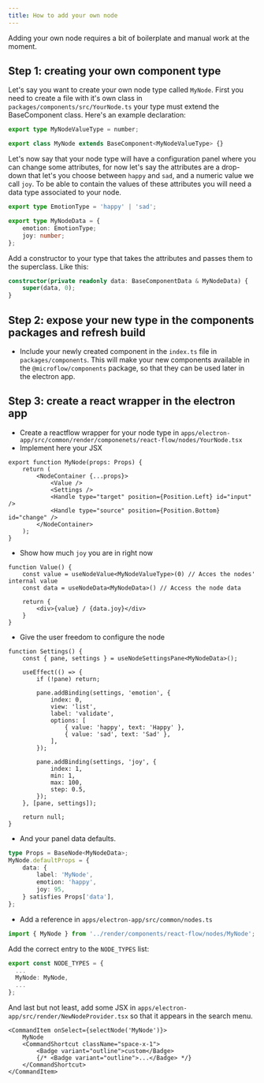 ```yaml
---
title: How to add your own node
---
```


Adding your own node requires a bit of boilerplate and manual work at the moment.

## Step 1: creating your own component type

Let's say you want to create your own node type called `MyNode`. First you need to create a file with it's own class in `packages/components/src/YourNode.ts` your type must extend the BaseComponent class. Here's an example declaration:

```ts
export type MyNodeValueType = number;

export class MyNode extends BaseComponent<MyNodeValueType> {}
```

Let's now say that your node type will have a configuration panel where you can change some attributes, for now let's say the attributes are a drop-down that let's you choose between `happy` and `sad`, and a numeric value we call `joy`. To be able to contain the values of these attributes you will need a data type associated to your node.

```ts
export type EmotionType = 'happy' | 'sad';

export type MyNodeData = {
	emotion: EmotionType;
	joy: number;
};
```

Add a constructor to your type that takes the attributes and passes them to the superclass. Like this:

```ts
constructor(private readonly data: BaseComponentData & MyNodeData) {
	super(data, 0);
}
```

## Step 2: expose your new type in the components packages and refresh build

- Include your newly created component in the `index.ts` file in `packages/components`. This will make your new components available in the `@microflow/components` package, so that they can be used later in the electron app.

## Step 3: create a react wrapper in the electron app

- Create a reactflow wrapper for your node type in `apps/electron-app/src/common/render/componenets/react-flow/nodes/YourNode.tsx`
- Implement here your JSX

```tsx
export function MyNode(props: Props) {
	return (
		<NodeContainer {...props}>
			<Value />
			<Settings />
			<Handle type="target" position={Position.Left} id="input" />
			<Handle type="source" position={Position.Bottom} id="change" />
		</NodeContainer>
	);
}
```

- Show how much `joy` you are in right now

```tsx
function Value() {
    const value = useNodeValue<MyNodeValueType>(0) // Acces the nodes' internal value
    const data = useNodeData<MyNodeData>() // Access the node data

    return {
        <div>{value} / {data.joy}</div>
    }
}
```

- Give the user freedom to configure the node

```tsx
function Settings() {
	const { pane, settings } = useNodeSettingsPane<MyNodeData>();

	useEffect(() => {
		if (!pane) return;

		pane.addBinding(settings, 'emotion', {
			index: 0,
			view: 'list',
			label: 'validate',
			options: [
				{ value: 'happy', text: 'Happy' },
				{ value: 'sad', text: 'Sad' },
			],
		});

		pane.addBinding(settings, 'joy', {
			index: 1,
			min: 1,
			max: 100,
			step: 0.5,
		});
	}, [pane, settings]);

	return null;
}
```

- And your panel data defaults.

```ts
type Props = BaseNode<MyNodeData>;
MyNode.defaultProps = {
    data: {
        label: 'MyNode',
        emotion: 'happy',
        joy: 95,
    } satisfies Props['data'],
};
```

- Add a reference in `apps/electron-app/src/common/nodes.ts`

```ts
import { MyNode } from '../render/components/react-flow/nodes/MyNode';
```

Add the correct entry to the `NODE_TYPES` list:

```ts
export const NODE_TYPES = {
  ...
  MyNode: MyNode,
  ...
};
```

And last but not least, add some JSX in `apps/electron-app/src/render/NewNodeProvider.tsx` so that it appears in the search menu.

```tsx
<CommandItem onSelect={selectNode('MyNode')}>
    MyNode
    <CommandShortcut className="space-x-1">
    	<Badge variant="outline">custom</Badge>
        {/* <Badge variant="outline">...</Badge> */}
    </CommandShortcut>
</CommandItem>
```
